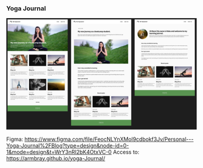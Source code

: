 ### Yoga Journal

![preview](preview.png)

Figma: https://www.figma.com/file/FeocNLYnXMol9cdbokf3Jv/Personal---Yoga-Journal%2FBlog?type=design&node-id=0-1&mode=design&t=WrY3nRI2bK4OtxVC-0
Access to: https://armbray.github.io/yoga-Journal/
